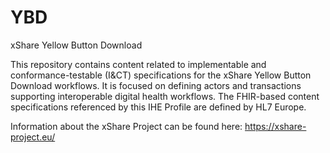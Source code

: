 # YBD
xShare Yellow Button Download

This repository contains content related to  implementable and conformance-testable (I&CT) specifications for the xShare Yellow Button Download workflows. It is focused on defining actors and transactions supporting interoperable digital health workflows. The FHIR-based content specifications referenced by this IHE Profile are defined by HL7 Europe.

Information about the xShare Project can be found here: https://xshare-project.eu/
